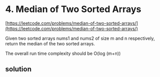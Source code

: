 # 4. Median of Two Sorted Arrays
[https://leetcode.com/problems/median-of-two-sorted-arrays/](https://leetcode.com/problems/median-of-two-sorted-arrays/)

Given two sorted arrays nums1 and nums2 of size m and n respectively, return the median of the two sorted arrays.

The overall run time complexity should be O(log (m+n))

## solution

